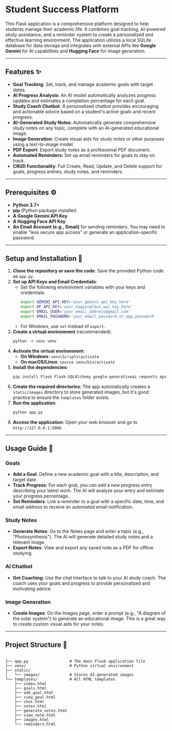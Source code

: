 # Student Success Platform

This Flask application is a comprehensive platform designed to help students manage their academic life. It combines goal tracking, AI-powered study assistance, and a reminder system to create a personalized and effective learning environment. The application utilizes a local SQLite database for data storage and integrates with external APIs like **Google Gemini** for AI capabilities and **Hugging Face** for image generation.

-----

## Features ✨

  * **Goal Tracking**: Set, track, and manage academic goals with target dates.
  * **AI Progress Analysis**: An AI model automatically analyzes progress updates and estimates a completion percentage for each goal.
  * **Study Coach Chatbot**: A personalized chatbot provides encouraging and actionable advice based on a student's active goals and recent progress.
  * **AI-Generated Study Notes**: Automatically generate comprehensive study notes on any topic, complete with an AI-generated educational image.
  * **Image Generation**: Create visual aids for study notes or other purposes using a text-to-image model.
  * **PDF Export**: Export study notes as a professional PDF document.
  * **Automated Reminders**: Set up email reminders for goals to stay on track.
  * **CRUD Functionality**: Full Create, Read, Update, and Delete support for goals, progress entries, study notes, and reminders.

-----

## Prerequisites ⚙️

  * **Python 3.7+**
  * **pip** (Python package installer)
  * **A Google Gemini API Key**
  * **A Hugging Face API Key**
  * **An Email Account (e.g., Gmail)** for sending reminders. You may need to enable "less secure app access" or generate an application-specific password.

-----

## Setup and Installation 🚀

1.  **Clone the repository or save the code**: Save the provided Python code as `app.py`.
2.  **Set up API Keys and Email Credentials**:
      * Set the following environment variables with your keys and credentials:
        ```bash
        export GEMINI_API_KEY='your_gemini_api_key_here'
        export HF_API_KEY='your_huggingface_api_key_here'
        export EMAIL_USER='your_email_address@gmail.com'
        export EMAIL_PASSWORD='your_email_password_or_app_password'
        ```
      * For Windows, use `set` instead of `export`.
3.  **Create a virtual environment** (recommended):
    ```bash
    python -m venv venv
    ```
4.  **Activate the virtual environment**:
      * **On Windows**: `venv\Scripts\activate`
      * **On macOS/Linux**: `source venv/bin/activate`
5.  **Install the dependencies**:
    ```bash
    pip install Flask Flask-SQLAlchemy google-generativeai requests apscheduler reportlab
    ```
6.  **Create the required directories**: The app automatically creates a `static/images` directory to store generated images, but it's good practice to ensure the `templates` folder exists.
7.  **Run the application**:
    ```bash
    python app.py
    ```
8.  **Access the application**: Open your web browser and go to `http://127.0.0.1:5000`.

-----

## Usage Guide 📖

### **Goals**

  * **Add a Goal**: Define a new academic goal with a title, description, and target date.
  * **Track Progress**: For each goal, you can add a new progress entry describing your latest work. The AI will analyze your entry and estimate your progress percentage.
  * **Set Reminders**: Link a reminder to a goal with a specific date, time, and email address to receive an automated email notification.

### **Study Notes**

  * **Generate Notes**: Go to the Notes page and enter a topic (e.g., "Photosynthesis"). The AI will generate detailed study notes and a relevant image.
  * **Export Notes**: View and export any saved note as a PDF for offline studying.

### **AI Chatbot**

  * **Get Coaching**: Use the chat interface to talk to your AI study coach. The coach uses your goals and progress to provide personalized and motivating advice.

### **Image Generation**

  * **Create Images**: On the Images page, enter a prompt (e.g., "A diagram of the solar system") to generate an educational image. This is a great way to create custom visual aids for your notes.

-----

## Project Structure 📂

```
.
├── app.py                  # The main Flask application file
├── venv/                   # Python virtual environment
├── static/
│   └── images/             # Stores AI-generated images
└── templates/              # All HTML templates
    ├── index.html
    ├── goals.html
    ├── add_goal.html
    ├── view_goal.html
    ├── chat.html
    ├── notes.html
    ├── generate_notes.html
    ├── view_note.html
    ├── images.html
    └── reminders.html
```